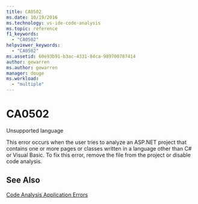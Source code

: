 ```yaml
---
title: CA0502
ms.date: 10/19/2016
ms.technology: vs-ide-code-analysis
ms.topic: reference
f1_keywords:
  - "CA0502"
helpviewer_keywords:
  - "CA0502"
ms.assetid: 60e93b91-b3ac-4331-84ca-989700787414
author: gewarren
ms.author: gewarren
manager: douge
ms.workload:
  - "multiple"
---
```

# CA0502
Unsupported language

 This error occurs when the user tries to analyze an ASP.NET project that contains one or more pages or classes written in a language other than C# or Visual Basic. To fix this error, remove the file from the project or disable code analysis.

## See Also
 [Code Analysis Application Errors](../code-quality/code-analysis-application-errors.md)
